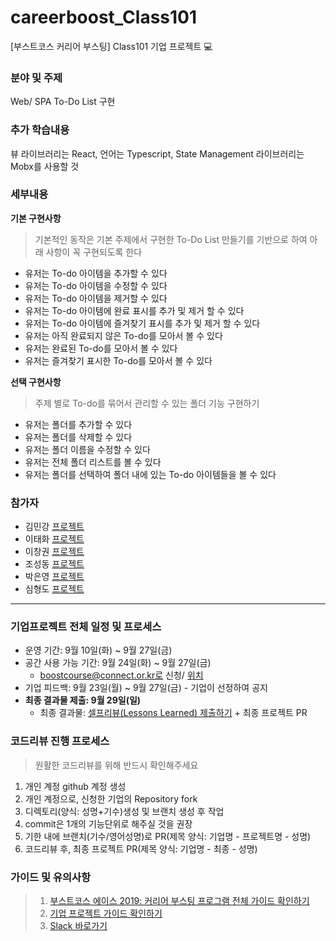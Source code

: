 # careerboost_Class101
[부스트코스 커리어 부스팅] Class101 기업 프로젝트 :computer:

### 분야 및 주제
Web/ SPA To-Do List 구현

### 추가 학습내용
뷰 라이브러리는 React, 언어는 Typescript, State Management 라이브러리는 Mobx를 사용할 것

### 세부내용
**기본 구현사항**
> 기본적인 동작은 기본 주제에서 구현한 To-Do List 만들기를 기반으로 하여 아래 사항이 꼭 구현되도록 한다
- 유저는 To-do 아이템을 추가할 수 있다
- 유저는 To-do 아이템을 수정할 수 있다
- 유저는 To-do 아이템을 제거할 수 있다
- 유저는 To-do 아이템에 완료 표시를 추가 및 제거 할 수 있다
- 유저는 To-do 아이템에 즐겨찾기 표시를 추가 및 제거 할 수 있다
- 유저는 아직 완료되지 않은 To-do를 모아서 볼 수 있다
- 유저는 완료된 To-do를 모아서 볼 수 있다
- 유저는 즐겨찾기 표시한 To-do를 모아서 볼 수 있다

**선택 구현사항**
> 주제 별로 To-do를 묶어서 관리할 수 있는 폴더 기능 구현하기
- 유저는 폴더를 추가할 수 있다
- 유저는 폴더를 삭제할 수 있다
- 유저는 폴더 이름을 수정할 수 있다
- 유저는 전체 폴더 리스트를 볼 수 있다
- 유저는 폴더를 선택하여 폴더 내에 있는 To-do 아이템들을 볼 수 있다



### 참가자
* 김민강 [프로젝트](https://github.com/mkki/careerboost_Class101)
* 이태화 [프로젝트]()
* 이창권 [프로젝트]()
* 조성동 [프로젝트]()
* 박은영 [프로젝트]()
* 심형도 [프로젝트]()

-----

### 기업프로젝트 전체 일정 및 프로세스
- 운영 기간: 9월 10일(화) ~ 9월 27일(금)
- 공간 사용 가능 기간: 9월 24일(화) ~ 9월 27일(금) 
  - boostcourse@connect.or.kr로 신청/ [위치](https://connect.or.kr/contact)
- 기업 피드백: 9월 23일(월) ~ 9월 27일(금) - 기업이 선정하여 공지
- **최종 결과물 제출: 9월 29일(일)**
  - 최종 결과물: [셀프리뷰(Lessons Learned) 제출하기](https://forms.gle/ed22KEsMJkkuigGL6) + 최종 프로젝트 PR
  
### 코드리뷰 진행 프로세스
> 원활한 코드리뷰를 위해 반드시 확인해주세요
1. 개인 계정 github 계정 생성
2. 개인 계정으로, 신청한 기업의 Repository fork
3. 디렉토리(양식: 성명+기수)생성 및 브랜치 생성 후 작업
4. commit은 1개의 기능단위로 해주실 것을 권장
5. 기한 내에 브랜치(기수/영어성명)로 PR(제목 양식: 기업명 - 프로젝트명 - 성명) 
6. 코드리뷰 후, 최종 프로젝트 PR(제목 양식: 기업명 - 최종 - 성명)


### 가이드 및 유의사항
>1) [부스트코스 에이스 2019: 커리어 부스팅 프로그램 전체 가이드 확인하기](https://docs.google.com/document/d/1-5fw6y2RopqAzfEsQJXjaKib63_7fuqeIdq-ulFzTP8/edit?usp=sharing) <br>
>2) [기업 프로젝트 가이드 확인하기](https://docs.google.com/presentation/d/1zqfl-b0s_xAmA8JicA7diY5O8NapnZj0XqoPqK0fDZI/edit?usp=sharing)
>3) [Slack 바로가기](boostcourseofficial.slack.com)
